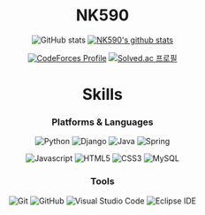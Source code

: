 <div align="center">

# NK590 
![GitHub stats](https://github-readme-stats.vercel.app/api?username=NK590&show_icons=true&theme=white)
[![NK590's github stats](https://github-readme-stats.vercel.app/api/top-langs/?username=NK590&show_icons=true&hide_border=true&title_color=004386&icon_color=004386&layout=compact)](https://github.com/NK590)

[![CodeForces Profile](https://cf.leed.at?id=NK0917)](https://codeforces.com/profile/NK0917)
[![Solved.ac
프로필](http://mazassumnida.wtf/api/v2/generate_badge?boj=dslr)](https://solved.ac/dslr)


# Skills
### Platforms & Languages
![Python](https://img.shields.io/badge/Python-3776AB.svg?&style=for-the-badge&logo=Python&logoColor=white)
![Django](https://img.shields.io/badge/Django-092E20.svg?&style=for-the-badge&logo=Django&logoColor=white)
![Java](https://img.shields.io/badge/Java-007396.svg?&style=for-the-badge&logo=Java&logoColor=white)
![Spring](https://img.shields.io/badge/Spring-6DB33F.svg?&style=for-the-badge&logo=Spring&logoColor=white)

![Javascript](https://img.shields.io/badge/Javascript-F7DF1E.svg?&style=for-the-badge&logo=Javascript&logoColor=white)
![HTML5](https://img.shields.io/badge/HTML5-E34F26.svg?&style=for-the-badge&logo=HTML5&logoColor=white)
![CSS3](https://img.shields.io/badge/CSS3-1572B6.svg?&style=for-the-badge&logo=CSS3&logoColor=white)
![MySQL](https://img.shields.io/badge/MySQL-4479A1.svg?&style=for-the-badge&logo=MySQL&logoColor=white)

### Tools

![Git](https://img.shields.io/badge/Git-F05032.svg?&style=for-the-badge&logo=Git&logoColor=white)
![GitHub](https://img.shields.io/badge/GitHub-181717.svg?&style=for-the-badge&logo=GitHub&logoColor=white)
![Visual Studio Code](https://img.shields.io/badge/Visual%20Studio%20Code-007ACC.svg?&style=for-the-badge&logo=Visual%20Studio%20Code&logoColor=white)
![Eclipse IDE](https://img.shields.io/badge/Eclipse%20IDE-2C2255.svg?&style=for-the-badge&logo=Eclipse%20IDE&logoColor=white)

</div>
